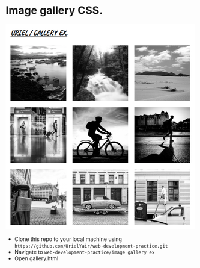 # Image gallery CSS.

![gallery](https://github.com/UrielYair/web-development-practice/blob/master/image%20gallery%20ex/screencapture-gallery.png?raw=true)

- Clone this repo to your local machine using `https://github.com/UrielYair/web-development-practice.git`
- Navigate to `web-development-practice/image gallery ex`
- Open gallery.html


